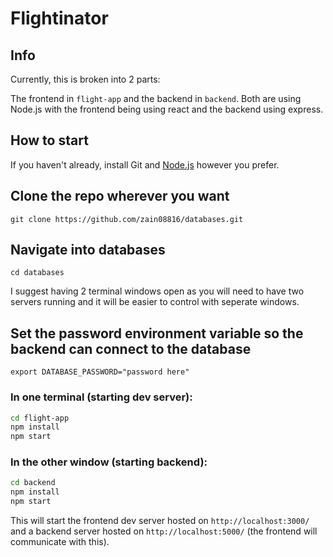 # Flightinator

## Info
Currently, this is broken into 2 parts:

The frontend in `flight-app`  and the backend in `backend`.  Both are using Node.js
with the frontend being using react and the backend using express.

## How to start
If you haven't already, install Git and [Node.js](https://nodejs.org/en/download/) however you prefer.

## Clone the repo wherever you want
`git clone https://github.com/zain08816/databases.git`

## Navigate into databases
`cd databases`

I suggest having 2 terminal windows open as you will need to have two servers
running and it will be easier to control with seperate windows.

## Set the password environment variable so the backend can connect to the database
`export DATABASE_PASSWORD="password here"`

### In one terminal (starting dev server):
```bash
cd flight-app
npm install
npm start
```
### In the other window (starting backend):
```bash
cd backend
npm install
npm start
```
This will start the frontend dev server hosted on `http://localhost:3000/` and
a backend server hosted on `http://localhost:5000/` (the frontend will communicate with this).

